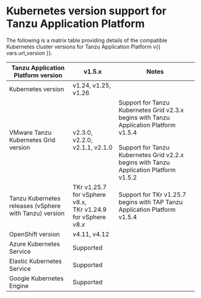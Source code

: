 # Kubernetes version support for Tanzu Application Platform

The following is a matrix table providing details of the compatible Kubernetes 
cluster versions for Tanzu Application Platform v{{ vars.url_version }}.

<table>
<thead>
  <tr>
    <th>Tanzu Application Platform version</th>
    <th>v1.5.x</th>
    <th>Notes</th>
  </tr>
</thead>
<tbody>
  <tr>
    <td>Kubernetes version</td>
    <td>v1.24, v1.25, v1.26</td>
    <td></td>
  </tr>
  <tr>
    <td>VMware Tanzu Kubernetes Grid version</td>
    <td>v2.3.0, v2.2.0, v2.1.1, v2.1.0</td>
    <td>Support for Tanzu Kubernetes Grid v2.3.x begins with Tanzu Application Platform v1.5.4<br><br>Support for Tanzu Kubernetes Grid v2.2.x begins with Tanzu Application Platform v1.5.2</td>
  </tr>
  <tr>
    <td>Tanzu Kubernetes releases (vSphere with Tanzu) version</td>
    <td>TKr v1.25.7 for vSphere v8.x, <br>TKr v1.24.9 for vSphere v8.x<br></td>
    <td>Support for TKr v1.25.7 begins with TAP Tanzu Application Platform v1.5.4</td>
  </tr>
  <tr>
    <td>OpenShift version</td>
    <td>v4.11, v4.12</td>
    <td></td>
  </tr>
  <tr>
    <td>Azure Kubernetes Service</td>
    <td>Supported</td>
    <td></td>
  </tr>
  <tr>
    <td>Elastic Kubernetes Service</td>
    <td>Supported</td>
    <td></td>
  </tr>
  <tr>
    <td>Google Kubernetes Engine</td>
    <td>Supported</td>
    <td></td>
  </tr>
</tbody>
</table>
